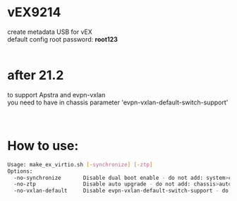 # vEX9214
create metadata USB for vEX<br>
default config root password: <b>root123</b><br><br>
# after 21.2
to support Apstra and evpn-vxlan<br>
you need to have in chassis parameter 'evpn-vxlan-default-switch-support'<br>
<br>
<br>
# How to use:
```bash
Usage: make_ex_virtio.sh [-synchronize] [-ztp]
Options:
  -no-synchronize       Disable dual boot enable - do not add: system>commit synchronize
  -no-ztp               Disable auto upgrade - do not add: chassis>auto-image-upgrade
  -no-vxlan-default     Disable evpn-vxlan-default-switch-support - do not add chassis>evpn-vxlan-default-switch-support
```
